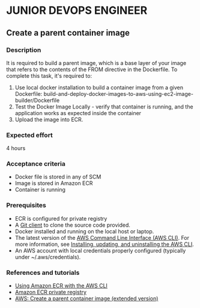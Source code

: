 # JUNIOR DEVOPS ENGINEER

## Create a parent container image

### Description 
It is required to build a parent image, which is a base layer of your image that refers to the contents of the FROM directive in the Dockerfile.
To complete this task, it's required to:

1. Use local docker installation to build a container image from a given Dockerfile: build-and-deploy-docker-images-to-aws-using-ec2-image-builder/Dockerfile
2. Test the Docker Image Locally - verify that container is running, and the application works as expected inside the container
3. Upload the image into ECR.

### Expected effort
4 hours

### Acceptance criteria 
* Docker file is stored in any of SCM
* Image is stored in Amazon ECR
* Container is running

### Prerequisites
* ECR is configured for private registry
* A [Git client](https://git-scm.com/downloads) to clone the source code provided.
* Docker installed and running on the local host or laptop.
* The latest version of the [AWS Command Line Interface (AWS CLI)](http://aws.amazon.com/cli). For more information, see [Installing, updating, and uninstalling the AWS CLI](https://docs.aws.amazon.com/cli/latest/userguide/cli-chap-install.html).
* An AWS account with local credentials properly configured (typically under ~/.aws/credentials).

### References and tutorials 
* [Using Amazon ECR with the AWS CLI](https://docs.aws.amazon.com/AmazonECR/latest/userguide/getting-started-cli.html)
* [Amazon ECR private registry](https://docs.aws.amazon.com/AmazonECR/latest/userguide/Registries.html)
* [AWS: Create a parent container image (extended version)](https://confluence.softserveinc.com/pages/viewpage.action?pageId=496767867)

